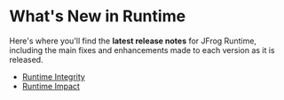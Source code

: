 # What's New in Runtime

Here's where you'll find the **latest release notes** for JFrog Runtime, including the main fixes and enhancements made to each version as it is released.

* [Runtime Integrity](runtime-integrity.md)
* [Runtime Impact](runtime-impact.md)

